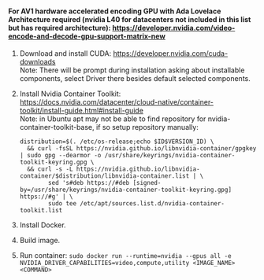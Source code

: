 #### For AV1 hardware accelerated encoding GPU with Ada Lovelace Architecture required (nvidia L40 for datacenters not included in this list but has required architecture): https://developer.nvidia.com/video-encode-and-decode-gpu-support-matrix-new

1. Download and install CUDA: https://developer.nvidia.com/cuda-downloads  
  Note: There will be prompt during installation asking about installable components, select Driver there besides default selected components.

2. Install Nvidia Container Toolkit: https://docs.nvidia.com/datacenter/cloud-native/container-toolkit/install-guide.html#install-guide  
  Note: in Ubuntu apt may not be able to find repository for nvidia-container-toolkit-base, if so setup repository manually:
	```
	distribution=$(. /etc/os-release;echo $ID$VERSION_ID) \
      && curl -fsSL https://nvidia.github.io/libnvidia-container/gpgkey | sudo gpg --dearmor -o /usr/share/keyrings/nvidia-container-toolkit-keyring.gpg \
      && curl -s -L https://nvidia.github.io/libnvidia-container/$distribution/libnvidia-container.list | \
            sed 's#deb https://#deb [signed-by=/usr/share/keyrings/nvidia-container-toolkit-keyring.gpg] https://#g' | \
            sudo tee /etc/apt/sources.list.d/nvidia-container-toolkit.list
  	```

3. Install Docker.

4. Build image.

5. Run container: `sudo docker run --runtime=nvidia --gpus all -e NVIDIA_DRIVER_CAPABILITIES=video,compute,utility <IMAGE_NAME> <COMMAND>`